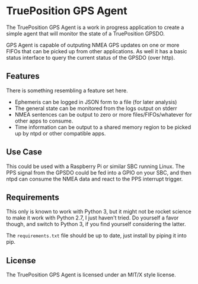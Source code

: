 # TruePosition GPS Agent

The TruePosition GPS Agent is a work in progress application to create a simple
agent that will monitor the state of a TruePosition GPSDO.

GPS Agent is capable of outputing NMEA GPS updates on one or more FIFOs that can
be picked up from other applications. As well it has a basic status interface to
query the current status of the GPSDO (over http).

## Features

There is something resembling a feature set here.

 * Ephemeris can be logged in JSON form to a file (for later analysis)
 * The general state can be monitored from the logs output on stderr
 * NMEA sentences can be output to zero or more files/FIFOs/whatever for other
   apps to consume.
 * Time information can be output to a shared memory region to be picked up
   by ntpd or other compatible apps.

## Use Case

This could be used with a Raspberry Pi or similar SBC running Linux. The PPS
signal from the GPSDO could be fed into a GPIO on your SBC, and then ntpd can
consume the NMEA data and react to the PPS interrupt trigger.

## Requirements

This only is known to work with Python 3, but it might not be rocket science
to make it work with Python 2.7, I just haven't tried. Do yourself a favor
though, and switch to Python 3, if you find yourself considering the latter.

The `requirements.txt` file should be up to date, just install by piping it
into pip.

## License

The TruePosition GPS Agent is licensed under an MIT/X style license.


